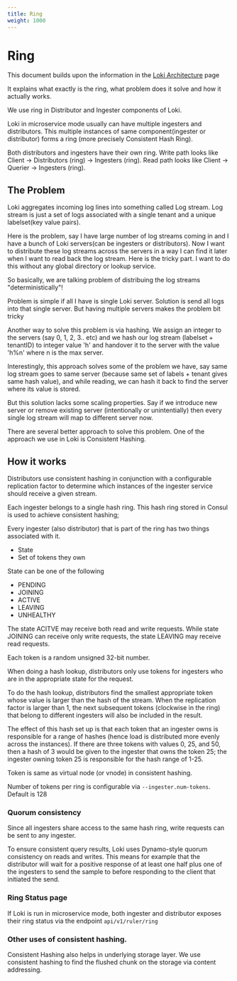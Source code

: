 ```yaml
---
title: Ring
weight: 1000
---
```


# Ring

This document builds upon the information in the [Loki Architecture](./) page

It explains what exactly is the ring, what problem does it solve and how it actually works.

We use ring in Distributor and Ingester components of Loki.

Loki in microservice mode usually can have multiple ingesters and distributors. This multiple instances of same component(ingester or distributor) forms a ring (more precisely Consistent Hash Ring).

Both distributors and ingesters have their own ring. Write path looks like Client -> Distributors (ring) -> Ingesters (ring). Read path looks like Client -> Querier -> Ingesters (ring).

## The Problem

Loki aggregates incoming log lines into something called Log stream. Log stream is just a set of logs associated with a single tenant and a unique labelset(key value pairs).

Here is the problem, say I have large number of log streams coming in and I have a bunch of Loki servers(can be ingesters or distributors). Now I want to distribute these log streams across the servers in a way I can find it later when I want to read back the log stream. Here is the tricky part. I want to do this without any global directory or lookup service.

So basically, we are talking problem of distribuing the log streams "deterministically"!

Problem is simple if all I have is single Loki server. Solution is send all logs into that single server. But having multiple servers makes the problem bit tricky

Another way to solve this problem is via hashing. We assign an integer to the servers (say 0, 1, 2, 3.. etc) and we hash our log stream (labelset + tenantID) to integer value 'h' and handover it to the server with the value 'h%n' where n is the max server.

Interestingly, this approach solves some of the problem we have, say same log stream goes to same server (because same set of labels + tenant gives same hash value), and while reading, we can hash it back to find the server where its value is stored.

But this solution lacks some scaling properties. Say if we introduce new server or remove existing server (intentionally or unintentially) then every single log stream will map to different server now.

There are several better approach to solve this problem. One of the approach we use in Loki is Consistent Hashing.

## How it works

Distributors use consistent hashing in conjunction with a configurable replication factor to determine which instances of the ingester service should receive a given stream.

Each ingester belongs to a single hash ring. This hash ring stored in Consul is used to achieve consistent hashing;

Every ingester (also distributor) that is part of the ring has two things associated with it.
- State
- Set of tokens they own

State can be one of the following
- PENDING
- JOINING
- ACTIVE
- LEAVING
- UNHEALTHY

The state ACITVE may receive both read and write requests. While state JOINING can receive only write requests, the state LEAVING may receive read requests.

Each token is a random unsigned 32-bit number.

When doing a hash lookup, distributors only use tokens for ingesters who are in the appropriate state for the request.

To do the hash lookup, distributors find the smallest appropriate token whose value is larger than the hash of the stream. When the replication factor is larger than 1, the next subsequent tokens (clockwise in the ring) that belong to different ingesters will also be included in the result.

The effect of this hash set up is that each token that an ingester owns is responsible for a range of hashes (hence load is distributed more evenly across the instances). If there are three tokens with values 0, 25, and 50, then a hash of 3 would be given to the ingester that owns the token 25; the ingester owning token 25 is responsible for the hash range of 1-25.

Token is same as virtual node (or vnode) in consistent hashing.

Number of tokens per ring is configurable via `--ingester.num-tokens`. Default is 128

### Quorum consistency
Since all ingesters share access to the same hash ring, write requests can be sent to any ingester.

To ensure consistent query results, Loki uses Dynamo-style quorum consistency on reads and writes. This means for example that the distributor will wait for a positive response of at least one half plus one of the ingesters to send the sample to before responding to the client that initiated the send.

### Ring Status page

If Loki is run in microservice mode, both ingester and distributor exposes their ring status via the endpoint `api/v1/ruler/ring`

### Other uses of consistent hashing.

Consistent Hashing also helps in underlying storage layer. We use consistent hashing to find the flushed chunk on the storage via content addressing.
